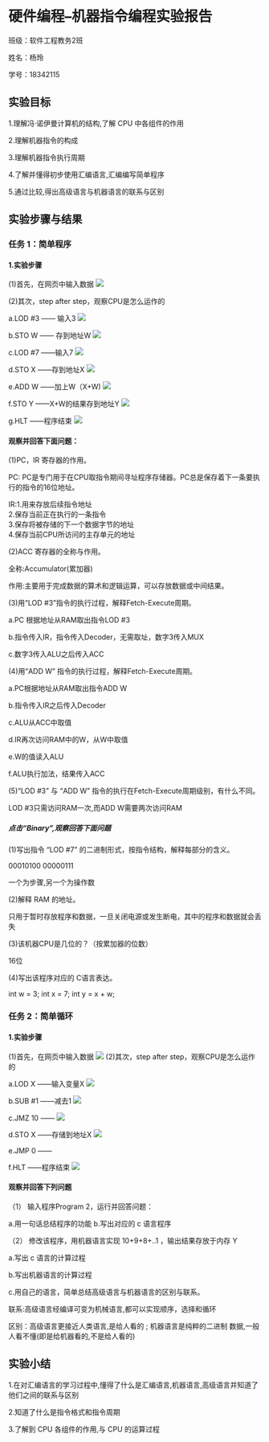 # 硬件编程–机器指令编程实验报告

班级：软件工程教务2班

姓名：杨玲

学号：18342115

## 实验目标

1.理解冯·诺伊曼计算机的结构,了解 CPU 中各组件的作用

2.理解机器指令的构成

3.理解机器指令执行周期

4.了解并懂得初步使用汇编语言,汇编编写简单程序

5.通过比较,得出高级语言与机器语言的联系与区别 

## 实验步骤与结果

###  任务 1：简单程序
#### 1.实验步骤
(1)首先，在网页中输入数据
![](http://ww1.sinaimg.cn/large/007jCw9lgy1fwzn9zwyayj30gp09pt8n.jpg)

(2)其次，step after step，观察CPU是怎么运作的

a.LOD #3 ——   输入3
![](http://ww1.sinaimg.cn/large/007jCw9lgy1fwznt9h68yj30gn09o0so.jpg)

b.STO W    —— 存到地址W
![](http://ww1.sinaimg.cn/large/007jCw9lgy1fwznu43phej30gr09t0so.jpg)

c.LOD #7    ——输入7
![](http://ww1.sinaimg.cn/large/007jCw9lgy1fwznuw4z14j30go09o0so.jpg)

d.STO X     ——存到地址X
![](http://ww1.sinaimg.cn/large/007jCw9lgy1fwznwn3wy4j30gm09s0so.jpg)

e.ADD W     ——加上W（X+W)
![](http://ww1.sinaimg.cn/large/007jCw9lgy1fwznxp6h96j30gp09l3yg.jpg)

f.STO Y     ——X+W的结果存到地址Y
![](http://ww1.sinaimg.cn/large/007jCw9lgy1fwznze82okj30gp09q0so.jpg)

g.HLT       ——程序结束
![](http://ww1.sinaimg.cn/large/007jCw9lgy1fwzo0n2wa2j30gu09t0so.jpg)

#### 观察并回答下面问题：
(1)PC，IR 寄存器的作用。

PC: PC是专门用于在CPU取指令期间寻址程序存储器。PC总是保存着下一条要执行的指令的16位地址。 

IR:1.用来存放后续指令地址  
2.保存当前正在执行的一条指令   
3.保存将被存储的下一个数据字节的地址  
4.保存当前CPU所访问的主存单元的地址   

(2)ACC 寄存器的全称与作用。

全称:Accumulator(累加器) 

作用:主要用于完成数据的算术和逻辑运算，可以存放数据或中间结果。 

(3)用“LOD #3”指令的执行过程，解释Fetch-Execute周期。

a.PC 根据地址从RAM取出指令LOD #3 

b.指令传入IR，指令传入Decoder，无需取址，数字3传入MUX 

c.数字3传入ALU之后传入ACC 

(4)用“ADD W” 指令的执行过程，解释Fetch-Execute周期。

a.PC根据地址从RAM取出指令ADD W 

b.指令传入IR之后传入Decoder 

c.ALU从ACC中取值 

d.IR再次访问RAM中的W，从W中取值 

e.W的值读入ALU 

f.ALU执行加法，结果传入ACC 

(5)“LOD #3” 与 “ADD W” 指令的执行在Fetch-Execute周期级别，有什么不同。

LOD #3只需访问RAM一次,而ADD W需要两次访问RAM 

##### 点击“Binary”,观察回答下面问题

(1)写出指令 “LOD #7” 的二进制形式，按指令结构，解释每部分的含义。

00010100 00000111 

一个为步骤,另一个为操作数 

(2)解释 RAM 的地址。

只用于暂时存放程序和数据，一旦关闭电源或发生断电，其中的程序和数据就会丢失

(3)该机器CPU是几位的？（按累加器的位数）

16位

(4)写出该程序对应的 C语言表达。

int w = 3; int x = 7; int y = x + w; 


### 任务 2：简单循环

#### 1.实验步骤

(1)首先，在网页中输入数据
![](http://ww1.sinaimg.cn/large/007jCw9lgy1fwzq9mrk3uj30gp09mq2v.jpg)
(2)其次，step after step，观察CPU是怎么运作的

a.LOD X ——输入变量X
![](http://ww1.sinaimg.cn/large/007jCw9lgy1fwzqa8t4llj30gv09qwef.jpg)

b.SUB #1 ——减去1
![](http://ww1.sinaimg.cn/large/007jCw9lgy1fwzqavkdfuj30go09nwef.jpg)

c.JMZ 10 ——
![](http://ww1.sinaimg.cn/large/007jCw9lgy1fwzqbj17fmj30gp09rwef.jpg)

d.STO X ——存储到地址X
![](http://ww1.sinaimg.cn/large/007jCw9lgy1fwzqcnqbzlj30gm09qt8n.jpg)

e.JMP 0 ——

f.HLT ——程序结束
![](http://ww1.sinaimg.cn/large/007jCw9lgy1fwzqdc51fzj30gp09ot8n.jpg)

#### 观察并回答下列问题
（1） 输入程序Program 2，运行并回答问题：

a.用一句话总结程序的功能
b.写出对应的 c 语言程序

（2） 修改该程序，用机器语言实现 10+9+8+..1 ，输出结果存放于内存 Y

a.写出 c 语言的计算过程

b.写出机器语言的计算过程

c.用自己的语言，简单总结高级语言与机器语言的区别与联系。

联系:高级语言经编译可变为机械语言,都可以实现顺序，选择和循环 

区别：高级语言更接近人类语言,是给人看的 ; 机器语言是纯粹的二进制 数据,一般人看不懂(即是给机器看的,不是给人看的) 

## 实验小结

1.在对汇编语言的学习过程中,懂得了什么是汇编语言,机器语言,高级语言并知道了他们之间的联系与区别 

2.知道了什么是指令格式和指令周期 

3.了解到 CPU 各组件的作用,与 CPU 的运算过程 